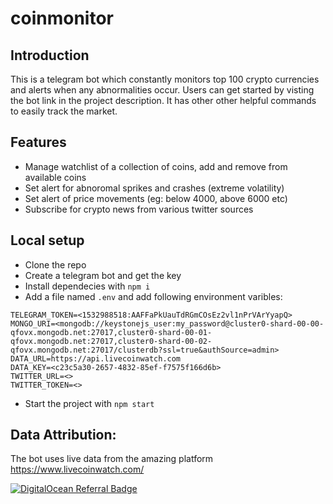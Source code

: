 # coinmonitor

## Introduction

This is a telegram bot which constantly monitors top 100 crypto currencies and alerts when any abnormalities occur.
Users can get started by visting the bot link in the project description. It has other other helpful commands to easily
track the market.

## Features
- Manage watchlist of a collection of coins, add and remove from available coins
- Set alert for abnoromal sprikes and crashes (extreme volatility)
- Set alert of price movements (eg: below 4000, above 6000 etc)
- Subscribe for crypto news from various twitter sources

## Local setup
- Clone the repo
- Create a telegram bot and get the key
- Install dependecies with `npm i`
- Add a file named `.env` and add following environment varibles:
```
TELEGRAM_TOKEN=<1532988518:AAFFaPkUauTdRGmCOsEz2vl1nPrVArYyapQ>
MONGO_URI=<mongodb://keystonejs_user:my_password@cluster0-shard-00-00-qfovx.mongodb.net:27017,cluster0-shard-00-01-qfovx.mongodb.net:27017,cluster0-shard-00-02-qfovx.mongodb.net:27017/clusterdb?ssl=true&authSource=admin>
DATA_URL=https://api.livecoinwatch.com
DATA_KEY=<c23c5a30-2657-4832-85ef-f7575f166d6b>
TWITTER_URL=<>
TWITTER_TOKEN=<>
```

- Start the project with `npm start`

## Data Attribution:
The bot uses live data from the amazing platform https://www.livecoinwatch.com/

[![DigitalOcean Referral Badge](https://web-platforms.sfo2.cdn.digitaloceanspaces.com/WWW/Badge%201.svg)](https://www.digitalocean.com/?refcode=f29a81da8623&utm_campaign=Referral_Invite&utm_medium=Referral_Program&utm_source=badge)

